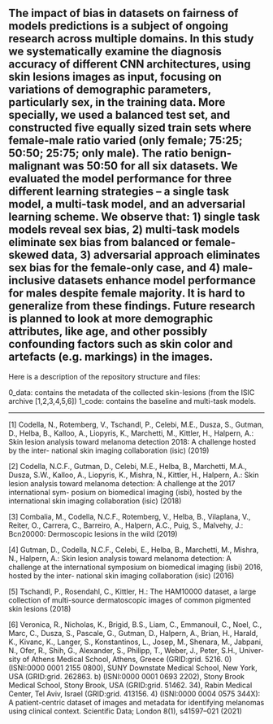 The impact of bias in datasets on fairness of models predictions is a subject of ongoing research across multiple domains. In this study we systematically examine the diagnosis accuracy of different CNN architectures, using skin lesions images as input, focusing on variations of demographic parameters, particularly sex, in the training data. More specially, we used a balanced test set, and constructed five equally sized train sets where female-male ratio varied (only female; 75:25; 50:50; 25:75; only male). The ratio benign-malignant was 50:50 for all six datasets. We evaluated the model performance for three different learning strategies – a single task model, a multi-task model, and an adversarial learning scheme. We observe that: 1) single task models reveal sex bias, 2) multi-task models eliminate sex bias from balanced or female-skewed data, 3) adversarial approach eliminates sex bias for the female-only case, and 4) male-inclusive datasets enhance model performance for males despite female majority.
It is hard to generalize from these findings. Future research is planned to look at more demographic attributes, like age, and other possibly confounding factors such as skin color and artefacts (e.g. markings) in the images.
---
Here is a description of the repository structure and files:

0_data: contains the metadata of the collected skin-lesions (from the ISIC archive [1,2,3,4,5,6])
1_code: contains the baseline and multi-task models.

---

[1] Codella, N., Rotemberg, V., Tschandl, P., Celebi, M.E., Dusza, S., Gutman, D.,
Helba, B., Kalloo, A., Liopyris, K., Marchetti, M., Kittler, H., Halpern, A.: Skin
lesion analysis toward melanoma detection 2018: A challenge hosted by the inter-
national skin imaging collaboration (isic) (2019)

[2] Codella, N.C.F., Gutman, D., Celebi, M.E., Helba, B., Marchetti, M.A., Dusza,
S.W., Kalloo, A., Liopyris, K., Mishra, N., Kittler, H., Halpern, A.: Skin lesion
analysis toward melanoma detection: A challenge at the 2017 international sym-
posium on biomedical imaging (isbi), hosted by the international skin imaging
collaboration (isic) (2018)

[3] Combalia, M., Codella, N.C.F., Rotemberg, V., Helba, B., Vilaplana, V., Reiter,
O., Carrera, C., Barreiro, A., Halpern, A.C., Puig, S., Malvehy, J.: Bcn20000:
Dermoscopic lesions in the wild (2019)

[4] Gutman, D., Codella, N.C.F., Celebi, E., Helba, B., Marchetti, M., Mishra, N.,
Halpern, A.: Skin lesion analysis toward melanoma detection: A challenge at the
international symposium on biomedical imaging (isbi) 2016, hosted by the inter-
national skin imaging collaboration (isic) (2016)

[5] Tschandl, P., Rosendahl, C., Kittler, H.: The HAM10000 dataset, a large collection
of multi-source dermatoscopic images of common pigmented skin lesions (2018)

[6] Veronica, R., Nicholas, K., Brigid, B.S., Liam, C., Emmanouil, C., Noel, C.,
Marc, C., Dusza, S., Pascale, G., Gutman, D., Halpern, A., Brian, H., Harald,
K., Kivanc, K., Langer, S., Konstantinos, L., Josep, M., Shenara, M., Jabpani,
N., Ofer, R., Shih, G., Alexander, S., Philipp, T., Weber, J., Peter, S.H., Univer-
sity of Athens Medical School, Athens, Greece (GRID:grid. 5216. 0) (ISNI:0000
0001 2155 0800), SUNY Downstate Medical School, New York, USA (GRID:grid.
262863. b) (ISNI:0000 0001 0693 2202), Stony Brook Medical School, Stony Brook,
USA (GRID:grid. 51462. 34), Rabin Medical Center, Tel Aviv, Israel (GRID:grid.
413156. 4) (ISNI:0000 0004 0575 344X): A patient-centric dataset of images and
metadata for identifying melanomas using clinical context. Scientific Data; London
8(1), s41597–021 (2021)